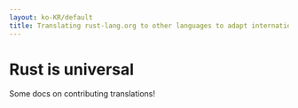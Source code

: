 ```yaml
---
layout: ko-KR/default
title: Translating rust-lang.org to other languages to adapt internationalization 
---
```


# Rust is universal

Some docs on contributing translations!
